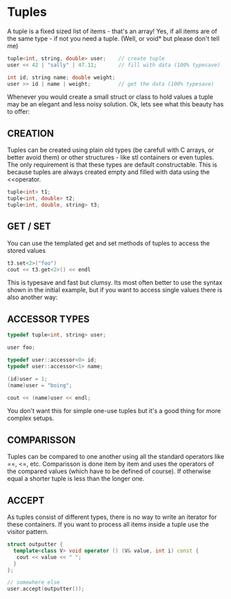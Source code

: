 # Tuples

A tuple is a fixed sized list of items - that's an array! Yes, if all items are of the same type - if not you need a tuple. (Well, or void* but please don't tell me)

```C++
tuple<int, string, double> user;    // create tuple
user << 42 | "sally" | 47.11;       // fill with data (100% typesave)

int id; string name; double weight;
user >> id | name | weight;         // get the data (100% typesave)
```

Whenever you would create a small struct or class to hold values a tuple may be an elegant and less noisy solution. Ok, lets see what this beauty has to offer:

## CREATION
Tuples can be created using plain old types (be carefull with C arrays, or better avoid them) or other structures - like stl containers or even tuples. The only requirement is that these types are default constructable. This is because tuples are always created empty and filled with data using the <<operator.

```C++
tuple<int> t1;
tuple<int, double> t2;
tuple<int, double, string> t3;
```

## GET / SET
You can use the templated get and set methods of tuples to access the stored values

```C++
t3.set<2>("foo")
cout << t3.get<2>() << endl
```
This is typesave and fast but clumsy. Its most often better to use the syntax shown in the initial example, but if you want to access single values there is also another way:

## ACCESSOR TYPES

```C++
typedef tuple<int, string> user;

user foo;

typedef user::accessor<0> id;
typedef user::accessor<1> name;

(id)user = 1;
(name)user = "boing";

cout << (name)user << endl;
```
You don't want this for simple one-use tuples but it's a good thing for more complex setups.

## COMPARISSON
Tuples can be compared to one another using all the standard operators like ==, <=, etc. Comparisson is done item by item and uses the operators of the compared values (which have to be defined of course). If otherwise equal a shorter tuple is less than the longer one.

## ACCEPT
As tuples consist of different types, there is no way to write an iterator for these containers. If you want to process all items inside a tuple use the visitor pattern.

```C++
struct outputter {
  template<class V> void operator () (V& value, int i) const {
   cout << value << " ";
  }
};

// somewhere else
user.accept(outputter());
```
